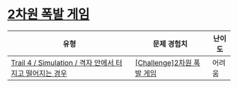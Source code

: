 # [2차원 폭발 게임](https://www.codetree.ai/trails/complete/curated-cards/challenge-The-2D-bomb-game)

|유형|문제 경험치|난이도|
|---|---|---|
|[Trail 4 / Simulation / 격자 안에서 터지고 떨어지는 경우](https://www.codetree.ai/trail-info/intermediate-low/)|[[Challenge]2차원 폭발 게임](https://www.codetree.ai/trails/complete/curated-cards/challenge-The-2D-bomb-game/)|어려움|

